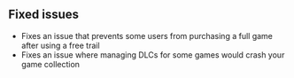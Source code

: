 ## Fixed issues
- Fixes an issue that prevents some users from purchasing a full game after using a free trail
- Fixes an issue where managing DLCs for some games would crash your game collection